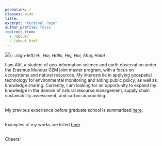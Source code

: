 ```yaml
---
permalink: /
classes: wide
title:
excerpt: "Personal Page"
author_profile: false
redirect_from:
  - /about/
  - /about.html
---
```

![](https://geografif.github.io/images/profile.png){: .align-left} Hi, *Hai, Hallo, Hej, Hoi, Ahoj, Hola*!
<p><p>
I am Afif, a student of geo-information science and earth observation under the Erasmus Mundus GEM joint master program, with a focus on ecosystems and natural resources. My interests lie in applying geospatial technology for environmental monitoring and aiding public policy, as well as knowledge sharing. Currently, I am looking for an opportunity to expand my knowledge in the domain of natural resource management, supply chain sustainability assessment, and carbon accounting.

<p><p>
<br>
My previous experience before graduate school is summarized <a href="https://geografif.github.io/cv/">here</a>.

<p><p>
<br>
Examples of my works are listed <a href="https://geografif.github.io/portfolio/">here</a>.
<p><p>
<br>
Cheers!

